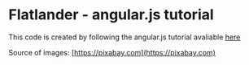 # Flatlander - angular.js tutorial

This code is created by following the angular.js tutorial avaliable 
[here](http://campus.codeschool.com/courses/shaping-up-with-angular-js/intro)

Source of images: [https://pixabay.com](https://pixabay.com)
